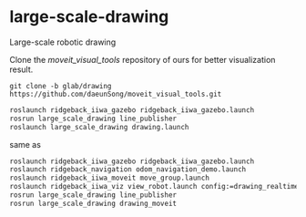 # large-scale-drawing
Large-scale robotic drawing

Clone the *moveit_visual_tools* repository of ours for better visualization result.
```shell
git clone -b glab/drawing https://github.com/daeunSong/moveit_visual_tools.git
```

```sh
roslaunch ridgeback_iiwa_gazebo ridgeback_iiwa_gazebo.launch
rosrun large_scale_drawing line_publisher
roslaunch large_scale_drawing drawing.launch
```

same as


```sh
roslaunch ridgeback_iiwa_gazebo ridgeback_iiwa_gazebo.launch
roslaunch ridgeback_navigation odom_navigation_demo.launch
roslaunch ridgeback_iiwa_moveit move_group.launch
roslaunch ridgeback_iiwa_viz view_robot.launch config:=drawing_realtime
rosrun large_scale_drawing line_publisher
rosrun large_scale_drawing drawing_moveit
```
